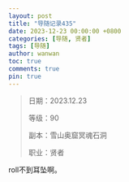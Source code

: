 ```yaml
---
layout: post
title: "导随记录435"
date: 2023-12-23 00:00:00 +0800
categories: [导随, 贤者]
tags: [导随]
author: wanwan
toc: true
comments: true
pin: true
---
```

> 日期：2023.12.23
>
> 等级：90
>
> 副本：雪山奥窟冥魂石洞
>
> 职业：贤者

roll不到耳坠啊。
